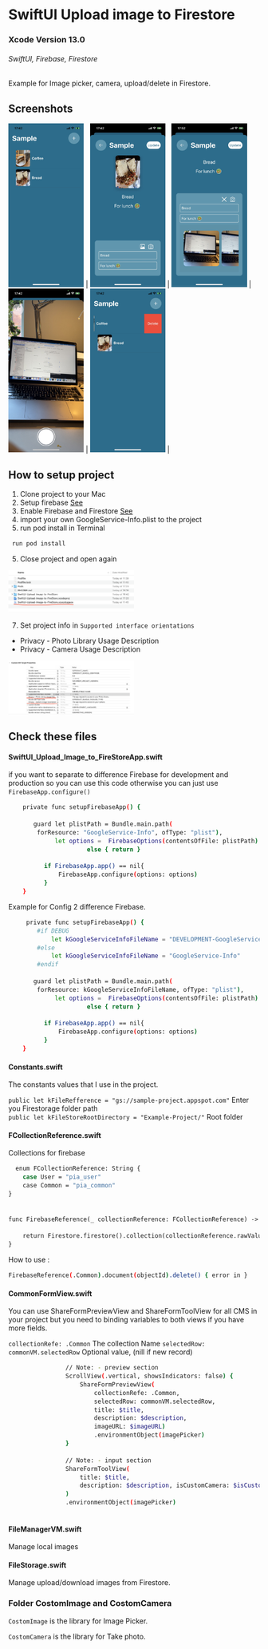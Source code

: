 # SwiftUI Upload image to Firestore
### Xcode Version 13.0
###### SwiftUI, Firebase, Firestore

Example for Image picker, camera, upload/delete in Firestore.

## Screenshots
<img src="https://github.com/waleerat/GitHub-Photos-Shared/blob/main/SwiftUI-Upload-Image-to-FireStore/sample_index.JPG" width="30%" height="30%"> |
<img src="https://github.com/waleerat/GitHub-Photos-Shared/blob/main/SwiftUI-Upload-Image-to-FireStore/sample_update.JPG" width="30%" height="30%"> |
<img src="https://github.com/waleerat/GitHub-Photos-Shared/blob/main/SwiftUI-Upload-Image-to-FireStore/sample_imageSelector.JPG" width="30%" height="30%"> |
<img src="https://github.com/waleerat/GitHub-Photos-Shared/blob/main/SwiftUI-Upload-Image-to-FireStore/sample_takephoto.JPG" width="30%" height="30%"> |
<img src="https://github.com/waleerat/GitHub-Photos-Shared/blob/main/SwiftUI-Upload-Image-to-FireStore/sample_delete.JPG" width="30%" height="30%"> | 


## How to setup project
1. Clone project to your Mac
2. Setup firebase  [See](https://firebase.google.com/docs/ios/setup)
3. Enable Firebase and Firestore [See](https://console.firebase.google.com/)
4. import your own GoogleService-Info.plist to the project
5. run pod install in Terminal

```sh
 run pod install
```
5.  Close project and open again

<img src="https://github.com/waleerat/GitHub-Photos-Shared/blob/main/SwiftUI-Upload-Image-to-FireStore/finder.png" width="50%" height="50%">

7.  Set project info in `Supported interface orientations`

  - Privacy - Photo Library Usage Description
  - Privacy - Camera Usage Description

<img src="https://github.com/waleerat/GitHub-Photos-Shared/blob/main/SwiftUI-Upload-Image-to-FireStore/allow-device.png" width="50%" height="50%">

## Check these files

#### SwiftUI_Upload_Image_to_FireStoreApp.swift

if you want to separate to difference Firebase for development and production so you can use this code otherwise you can just use `FirebaseApp.configure()`

```sh
    private func setupFirebaseApp() {
        
       guard let plistPath = Bundle.main.path(
        forResource: "GoogleService-Info", ofType: "plist"),
             let options =  FirebaseOptions(contentsOfFile: plistPath)
                      else { return }
        
          if FirebaseApp.app() == nil{
              FirebaseApp.configure(options: options)
          }
    }
```

Example for Config 2 difference Firebase.


```sh
     private func setupFirebaseApp() {
        #if DEBUG
            let kGoogleServiceInfoFileName = "DEVELOPMENT-GoogleService-Info"
        #else
            let kGoogleServiceInfoFileName = "GoogleService-Info"
        #endif
        
       guard let plistPath = Bundle.main.path(
        forResource: kGoogleServiceInfoFileName, ofType: "plist"),
             let options =  FirebaseOptions(contentsOfFile: plistPath)
                      else { return }
        
          if FirebaseApp.app() == nil{
              FirebaseApp.configure(options: options)
          }
    }
```

#### Constants.swift 

The constants values that I use in the project. 

`public let kFileRefference = "gs://sample-project.appspot.com"`  Enter you Firestorage folder path  
`public let kFileStoreRootDirectory = "Example-Project/"` Root folder 
  
#### FCollectionReference.swift
Collections for firebase

```sh
  enum FCollectionReference: String {
    case User = "pia_user"
    case Common = "pia_common" 
} 


func FirebaseReference(_ collectionReference: FCollectionReference) -> CollectionReference {
    
    return Firestore.firestore().collection(collectionReference.rawValue)
} 
```
  
How to use :


```sh
FirebaseReference(.Common).document(objectId).delete() { error in }
```

#### CommonFormView.swift
You can use ShareFormPreviewView and ShareFormToolView for all CMS in your project but you need to binding variables to both views if you have more fields.

`collectionRefe: .Common` The collection Name
`selectedRow: commonVM.selectedRow` Optional value, (nill if new record)


```sh
                // Note: - preview section
                ScrollView(.vertical, showsIndicators: false) {
                    ShareFormPreviewView(
                        collectionRefe: .Common,
                        selectedRow: commonVM.selectedRow,
                        title: $title,
                        description: $description,
                        imageURL: $imageURL)
                        .environmentObject(imagePicker)
                }
                
                // Note: - input section
                ShareFormToolView(
                    title: $title,
                    description: $description, isCustomCamera: $isCustomCamera
                )
                .environmentObject(imagePicker)
                
```

#### FileManagerVM.swift
Manage local images

#### FileStorage.swift
Manage upload/download images from Firestore.

### Folder CostomImage and CostomCamera
`CostomImage` is the library for Image Picker.

`CostomCamera` is the library for Take photo.


